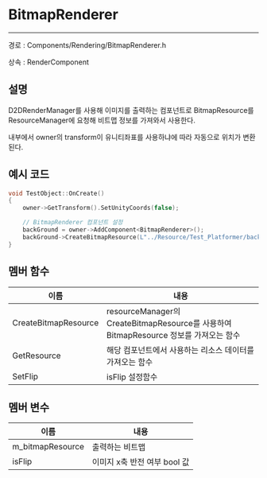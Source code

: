 # BitmapRenderer

---

경로 : Components/Rendering/BitmapRenderer.h

상속 : RenderComponent

## 설명

D2DRenderManager를 사용해 이미지를 출력하는 컴포넌트로 BitmapResource를 ResourceManager에 요청해 비트맵 정보를 가져와서 사용한다.

내부에서 owner의 transform이 유니티좌표를 사용하냐에 따라 자동으로 위치가 변환된다.

## 예시 코드

```cpp
void TestObject::OnCreate()
{
	owner->GetTransform().SetUnityCoords(false);

	// BitmapRenderer 컴포넌트 설정
	backGround = owner->AddComponent<BitmapRenderer>();
	backGround->CreateBitmapResource(L"../Resource/Test_Platformer/background.png"); // 배경 이미지 자원 만들기 요청
}
```

## 멤버 함수

| 이름 | 내용 |
| --- | --- |
| CreateBitmapResource |  resourceManager의 CreateBitmapResource를 사용하여 BitmapResource 정보를 가져오는 함수 |
| GetResource | 해당 컴포넌트에서 사용하는 리소스 데이터를 가져오는 함수 |
| SetFlip | isFlip 설정함수 |

## 멤버 변수

| 이름 | 내용 |
| --- | --- |
| m_bitmapResource | 출력하는 비트맵  |
| isFlip | 이미지 x축 반전 여부 bool 값 |